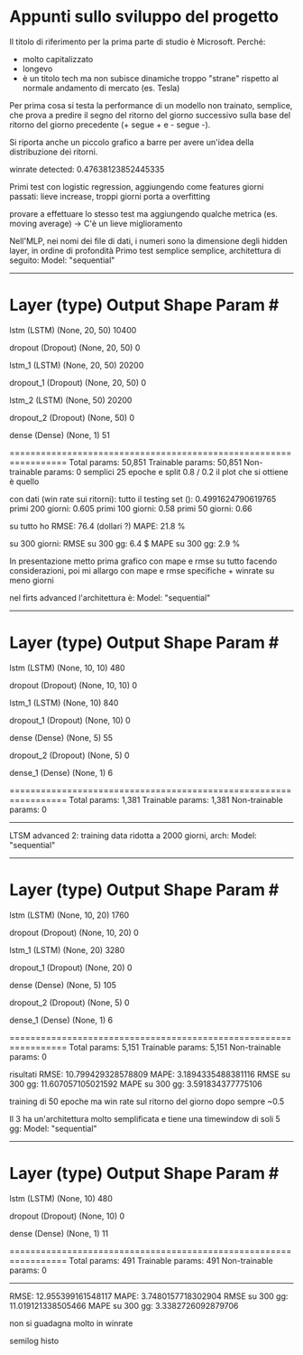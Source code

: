 # Appunti sullo sviluppo del progetto

Il titolo di riferimento per la prima parte di studio è Microsoft. Perché:
* molto capitalizzato
* longevo
* è un titolo tech ma non subisce dinamiche troppo "strane" rispetto al normale andamento di mercato (es. Tesla)

Per prima cosa si testa la performance di un modello non trainato, semplice, che prova a predire il segno del ritorno del giorno successivo sulla base del ritorno del giorno precedente (+ segue + e - segue -).

Si riporta anche un piccolo grafico a barre per avere un'idea della distribuzione dei ritorni.

winrate detected: 0.47638123852445335

Primi test con logistic regression, aggiungendo come features giorni passati: lieve increase, troppi giorni porta a overfitting

provare a effettuare lo stesso test ma aggiungendo qualche metrica (es. moving average) -> C'è un lieve miglioramento

Nell'MLP, nei nomi dei file di dati, i numeri sono la dimensione degli hidden layer, in ordine di profondità
Primo test semplice semplice, architettura di seguito:
Model: "sequential"
_________________________________________________________________
 Layer (type)                Output Shape              Param #   
=================================================================
 lstm (LSTM)                 (None, 20, 50)            10400     
                                                                 
 dropout (Dropout)           (None, 20, 50)            0         
                                                                 
 lstm_1 (LSTM)               (None, 20, 50)            20200     
                                                                 
 dropout_1 (Dropout)         (None, 20, 50)            0         
                                                                 
 lstm_2 (LSTM)               (None, 50)                20200     
                                                                 
 dropout_2 (Dropout)         (None, 50)                0         
                                                                 
 dense (Dense)               (None, 1)                 51        
                                                                 
=================================================================
Total params: 50,851
Trainable params: 50,851
Non-trainable params: 0
semplici 25 epoche e split 0.8 / 0.2
il plot che si ottiene è quello

con dati (win rate sui ritorni):
tutto il testing set (): 0.4991624790619765
primi 200 giorni: 0.605
primi 100 giorni: 0.58
primi 50 giorni: 0.66

su tutto ho 
RMSE:  76.4 (dollari ?)
MAPE:  21.8 %

su 300 giorni:
RMSE su 300 gg:  6.4 $
MAPE su 300 gg:  2.9 %

In presentazione metto prima grafico con mape e rmse su tutto facendo considerazioni, poi mi allargo con mape e rmse specifiche + winrate su meno giorni


nel firts advanced l'architettura è:
Model: "sequential"
_________________________________________________________________
 Layer (type)                Output Shape              Param #   
=================================================================
 lstm (LSTM)                 (None, 10, 10)            480       
                                                                 
 dropout (Dropout)           (None, 10, 10)            0         
                                                                 
 lstm_1 (LSTM)               (None, 10)                840       
                                                                 
 dropout_1 (Dropout)         (None, 10)                0         
                                                                 
 dense (Dense)               (None, 5)                 55        
                                                                 
 dropout_2 (Dropout)         (None, 5)                 0         
                                                                 
 dense_1 (Dense)             (None, 1)                 6         
                                                                 
=================================================================
Total params: 1,381
Trainable params: 1,381
Non-trainable params: 0
_________________________________________________________________


LTSM advanced 2: training data ridotta a 2000 giorni, arch:
Model: "sequential"
_________________________________________________________________
 Layer (type)                Output Shape              Param #   
=================================================================
 lstm (LSTM)                 (None, 10, 20)            1760      
                                                                 
 dropout (Dropout)           (None, 10, 20)            0         
                                                                 
 lstm_1 (LSTM)               (None, 20)                3280      
                                                                 
 dropout_1 (Dropout)         (None, 20)                0         
                                                                 
 dense (Dense)               (None, 5)                 105       
                                                                 
 dropout_2 (Dropout)         (None, 5)                 0         
                                                                 
 dense_1 (Dense)             (None, 1)                 6         
                                                                 
=================================================================
Total params: 5,151
Trainable params: 5,151
Non-trainable params: 0

risultati
RMSE:  10.799429328578809
MAPE:  3.1894335488381116
RMSE su 300 gg:  11.607057105021592
MAPE su 300 gg:  3.591834377775106

training di 50 epoche
ma win rate sul ritorno del giorno dopo sempre ~0.5


Il 3 ha un'architettura molto semplificata e tiene una timewindow di soli 5 gg:
Model: "sequential"
_________________________________________________________________
 Layer (type)                Output Shape              Param #   
=================================================================
 lstm (LSTM)                 (None, 10)                480       
                                                                 
 dropout (Dropout)           (None, 10)                0         
                                                                 
 dense (Dense)               (None, 1)                 11        
                                                                 
=================================================================
Total params: 491
Trainable params: 491
Non-trainable params: 0
_________________________________________________________________
RMSE:  12.955399161548117
MAPE:  3.7480157718302904
RMSE su 300 gg:  11.019121338505466
MAPE su 300 gg:  3.3382726092879706

non si guadagna molto in winrate

semilog histo
